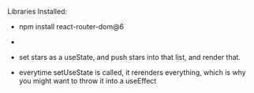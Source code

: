 Libraries Installed:

- npm install react-router-dom@6
-

- set stars as a useState, and push stars into that list, and render that.
- everytime setUseState is called, it rerenders everything, which is why you might want to throw it into a useEffect
